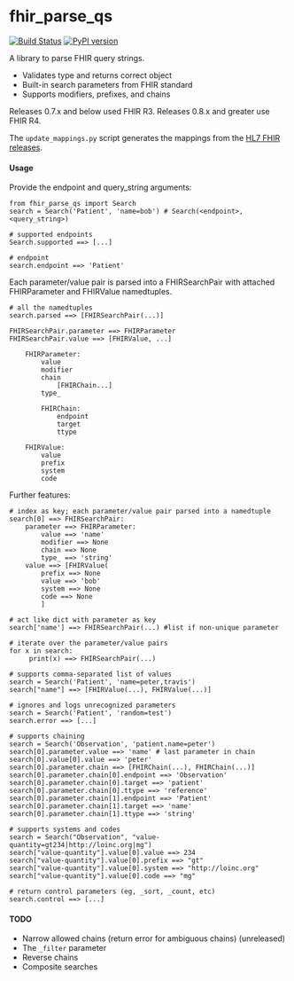 # fhir_parse_qs

[![Build Status](https://travis-ci.com/teffalump/fhir_parse_qs.svg?branch=master)](https://travis-ci.com/teffalump/fhir_parse_qs)
[![PyPI version](https://badge.fury.io/py/fhir-parse-qs.svg)](https://badge.fury.io/py/fhir-parse-qs)

A library to parse FHIR query strings.

- Validates type and returns correct object
- Built-in search parameters from FHIR standard
- Supports modifiers, prefixes, and chains

Releases 0.7.x and below used FHIR R3. Releases 0.8.x and greater use FHIR R4.

The `update_mappings.py` script generates the mappings from the [HL7 FHIR releases](https://www.hl7.org/fhir/).

#### Usage

Provide the endpoint and query_string arguments:

    from fhir_parse_qs import Search
    search = Search('Patient', 'name=bob') # Search(<endpoint>, <query_string>)

    # supported endpoints
    Search.supported ==> [...]

    # endpoint
    search.endpoint ==> 'Patient'

Each parameter/value pair is parsed into a FHIRSearchPair with attached FHIRParameter and FHIRValue namedtuples.

    # all the namedtuples
    search.parsed ==> [FHIRSearchPair(...)]

    FHIRSearchPair.parameter ==> FHIRParameter
    FHIRSearchPair.value ==> [FHIRValue, ...]

        FHIRParameter:
            value
            modifier
            chain
                [FHIRChain...]
            type_

            FHIRChain:
                endpoint
                target
                ttype

        FHIRValue:
            value
            prefix
            system
            code

Further features:

    # index as key; each parameter/value pair parsed into a namedtuple
    search[0] ==> FHIRSearchPair:
        parameter ==> FHIRParameter:
            value ==> 'name'
            modifier ==> None
            chain ==> None
            type_ ==> 'string'
        value ==> [FHIRValue(
            prefix ==> None
            value ==> 'bob'
            system ==> None
            code ==> None
            ]

    # act like dict with parameter as key
    search['name'] ==> FHIRSearchPair(...) #list if non-unique parameter

    # iterate over the parameter/value pairs
    for x in search:
         print(x) ==> FHIRSearchPair(...)

    # supports comma-separated list of values
    search = Search('Patient', 'name=peter,travis')
    search["name"] ==> [FHIRValue(...), FHIRValue(...)]

    # ignores and logs unrecognized parameters
    search = Search('Patient', 'random=test')
    search.error ==> [...]

    # supports chaining
    search = Search('Observation', 'patient.name=peter')
    search[0].parameter.value ==> 'name' # last parameter in chain
    search[0].value[0].value ==> 'peter'
    search[0].parameter.chain ==> [FHIRChain(...), FHIRChain(...)]
    search[0].parameter.chain[0].endpoint ==> 'Observation'
    search[0].parameter.chain[0].target ==> 'patient'
    search[0].parameter.chain[0].ttype ==> 'reference'
    search[0].parameter.chain[1].endpoint ==> 'Patient'
    search[0].parameter.chain[1].target ==> 'name'
    search[0].parameter.chain[1].ttype ==> 'string'

    # supports systems and codes
    search = Search("Observation", "value-quantity=gt234|http://loinc.org|mg")
    search["value-quantity"].value[0].value ==> 234
    search["value-quantity"].value[0].prefix ==> "gt"
    search["value-quantity"].value[0].system ==> "http://loinc.org"
    search["value-quantity"].value[0].code ==> "mg"

    # return control parameters (eg, _sort, _count, etc)
    search.control ==> [...]

#### TODO

- Narrow allowed chains (return error for ambiguous chains) (unreleased)
- The `_filter` parameter
- Reverse chains
- Composite searches
